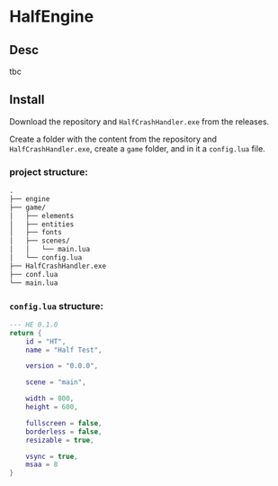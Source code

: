 # HalfEngine

## Desc
tbc

## Install
Download the repository and `HalfCrashHandler.exe` from the releases.

Create a folder with the content from the repository and `HalfCrashHandler.exe`,
create a `game` folder, and in it a `config.lua` file.

### project structure:
```md
.
├── engine
├── game/
│   ├── elements
│   ├── entities
│   ├── fonts
│   ├── scenes/
│   │   └── main.lua
│   └── config.lua
├── HalfCrashHandler.exe
├── conf.lua
└── main.lua
```

### `config.lua` structure:
```lua
--- HE 0.1.0
return {
    id = "HT",
    name = "Half Test",

    version = "0.0.0",

    scene = "main",

    width = 800,
    height = 600,

    fullscreen = false,
    borderless = false,
    resizable = true,

    vsync = true,
    msaa = 8
}
```